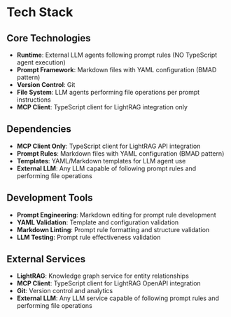 # Tech Stack

## Core Technologies

- **Runtime**: External LLM agents following prompt rules (NO TypeScript agent execution)
- **Prompt Framework**: Markdown files with YAML configuration (BMAD pattern)
- **Version Control**: Git
- **File System**: LLM agents performing file operations per prompt instructions
- **MCP Client**: TypeScript client for LightRAG integration only

## Dependencies

- **MCP Client Only**: TypeScript client for LightRAG API integration
- **Prompt Rules**: Markdown files with YAML configuration (BMAD pattern)
- **Templates**: YAML/Markdown templates for LLM agent use
- **External LLM**: Any LLM capable of following prompt rules and performing file operations

## Development Tools

- **Prompt Engineering**: Markdown editing for prompt rule development
- **YAML Validation**: Template and configuration validation
- **Markdown Linting**: Prompt rule formatting and structure validation
- **LLM Testing**: Prompt rule effectiveness validation

## External Services

- **LightRAG**: Knowledge graph service for entity relationships
- **MCP Client**: TypeScript client for LightRAG OpenAPI integration
- **Git**: Version control and analytics
- **External LLM**: Any LLM service capable of following prompt rules and performing file operations
